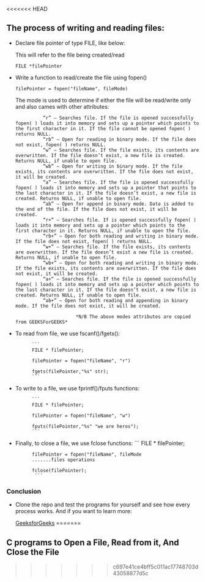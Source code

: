 <<<<<<< HEAD
## The process of writing and reading files:

- Declare file pointer of type FILE, like below:
    
    This will refer to the file being created/read

    `FILE *filePointer`

- Write a function to read/create the file using fopen()

    `filePointer = fopen("fileName", fileMode)`

    The mode is used to determine if either the file will be read/write only and also cames with other attributes:
    

                “r” – Searches file. If the file is opened successfully fopen( ) loads it into memory and sets up a pointer which points to the first character in it. If the file cannot be opened fopen( ) returns NULL.
                “rb” – Open for reading in binary mode. If the file does not exist, fopen( ) returns NULL.
                “w” – Searches file. If the file exists, its contents are overwritten. If the file doesn’t exist, a new file is created. Returns NULL, if unable to open file.
                “wb” – Open for writing in binary mode. If the file exists, its contents are overwritten. If the file does not exist, it will be created.
                “a” – Searches file. If the file is opened successfully fopen( ) loads it into memory and sets up a pointer that points to the last character in it. If the file doesn’t exist, a new file is created. Returns NULL, if unable to open file.
                “ab” – Open for append in binary mode. Data is added to the end of the file. If the file does not exist, it will be created.
                “r+” – Searches file. If is opened successfully fopen( ) loads it into memory and sets up a pointer which points to the first character in it. Returns NULL, if unable to open the file.
                “rb+” – Open for both reading and writing in binary mode. If the file does not exist, fopen( ) returns NULL.
                “w+” – Searches file. If the file exists, its contents are overwritten. If the file doesn’t exist a new file is created. Returns NULL, if unable to open file.
                “wb+” – Open for both reading and writing in binary mode. If the file exists, its contents are overwritten. If the file does not exist, it will be created.
                “a+” – Searches file. If the file is opened successfully fopen( ) loads it into memory and sets up a pointer which points to the last character in it. If the file doesn’t exist, a new file is created. Returns NULL, if unable to open file.
                “ab+” – Open for both reading and appending in binary mode. If the file does not exist, it will be created.

                            *N/B The above modes attributes are copied from GEEKSForGEEKS*

- To read from file, we use fscanf()/fgets():

            ```
            FILE * filePointer;

            filePointer = fopen("fileName", "r")

            fgets(filePointer,"%s" str);
            ```
- To write to a file, we use fprintf()/fputs functions:


            ```
            FILE * filePointer;

            filePointer = fopen("fileName", "w")

            fputs(filePointer,"%s" "we are heros");
            ```

- Finally, to close a file, we use fclose functions:
            ```
            FILE * filePointer;

            filePointer = fopen("fileName", fileMode
            .......files operations

            fclose(filePointer);
             ```
### Conclusion

- Clone the repo and test the programs for yourself and see how every process works. And if you want to learn more:

    [GeeksforGeeks](https://www.geeksforgeeks.org/basics-file-handling-c/)
=======
## C programs to Open a File, Read from it, And Close the File
>>>>>>> c697e41ce4bff5c011ac17748703d43058877d5c
